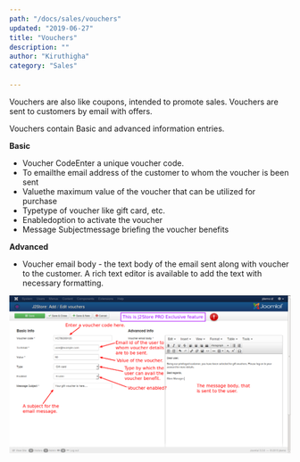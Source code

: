 ```yaml
---
path: "/docs/sales/vouchers"
updated: "2019-06-27"
title: "Vouchers"
description: ""
author: "Kiruthigha"
category: "Sales"

---
```



Vouchers are also like coupons, intended to promote sales. Vouchers are sent to customers by email with offers.

Vouchers contain Basic and advanced information entries.

**Basic**

* Voucher CodeEnter a unique voucher code.
* To emailthe email address of the customer to whom the voucher is been sent
* Valuethe maximum value of the voucher that can be utilized for purchase
* Typetype of voucher like gift card, etc.
* Enabledoption to activate the voucher
* Message Subjectmessage briefing the voucher benefits

**Advanced**

* Voucher email body - the text body of the email sent along with voucher to the customer. A rich text editor is available to add the text with necessary formatting.


![](https://raw.githubusercontent.com/j2store/doc-images/master//sales/Voucher/voucher_01.png)
